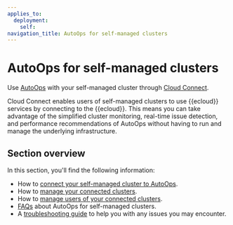 ```yaml
---
applies_to:
  deployment:
    self:
navigation_title: AutoOps for self-managed clusters
---
```


# AutoOps for self-managed clusters

Use [AutoOps](/deploy-manage/monitor/autoops.md) with your self-managed cluster through [Cloud Connect](/deploy-manage/cloud-connect.md). 

Cloud Connect enables users of self-managed clusters to use {{ecloud}} services by connecting to the {{ecloud}}. This means you can take advantage of the simplified cluster monitoring, real-time issue detection, and performance recommendations of AutoOps without having to run and manage the underlying infrastructure.

## Section overview

In this section, you'll find the following information:

* How to [connect your self-managed cluster to AutoOps](/deploy-manage/monitor/autoops/cc-connect-self-managed-to-autoops.md).
* How to [manage your connected clusters](/deploy-manage/monitor/autoops/cc-manage-connected-clusters.md).
* How to [manage users of your connected clusters](/deploy-manage/monitor/autoops/cc-manage-users.md).
* [FAQs](/deploy-manage/monitor/autoops/cc-cloud-connect-autoops-faq.md) about AutoOps for self-managed clusters.
* A [troubleshooting guide](/deploy-manage/monitor/autoops/cc-cloud-connect-autoops-troubleshooting.md) to help you with any issues you may encounter.